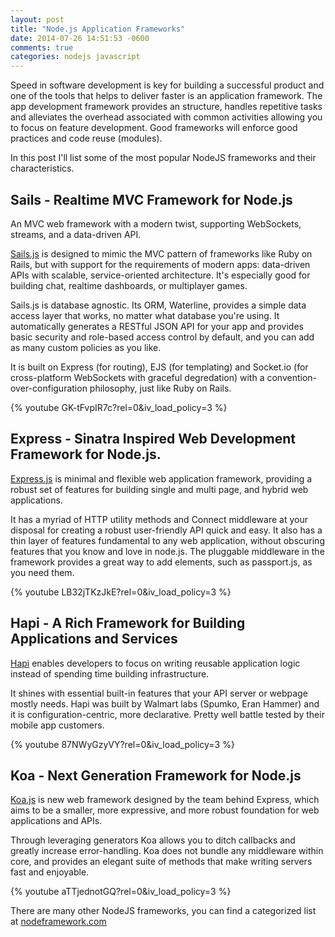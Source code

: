```yaml
---
layout: post
title: "Node.js Application Frameworks"
date: 2014-07-26 14:51:53 -0600
comments: true
categories: nodejs javascript 
---
```


Speed in software development is key for building a successful product and one of the tools that helps to deliver faster is an application framework. The app development framework provides an structure, handles repetitive tasks and alleviates the overhead associated with common activities allowing you to focus on feature development. Good frameworks will enforce good practices and code reuse (modules).

In this post I'll list some of the most popular NodeJS frameworks and their characteristics.


## Sails - Realtime MVC Framework for Node.js

An MVC web framework with a modern twist, supporting WebSockets, streams, and a data-driven API.

[Sails.js](http://sailsjs.org) is designed to mimic the MVC pattern of frameworks like Ruby on Rails, but with support for the requirements of modern apps: data-driven APIs with scalable, service-oriented architecture. It's especially good for building chat, realtime dashboards, or multiplayer games.

Sails.js is database agnostic. Its ORM, Waterline, provides a simple data access layer that works, no matter what database you're using. It automatically generates a RESTful JSON API for your app and provides basic security and role-based access control by default, and you can add as many custom policies as you like. 

It is built on Express (for routing), EJS (for templating) and Socket.io (for cross-platform WebSockets with graceful degredation) with a convention-over-configuration philosophy, just like Ruby on Rails.

{% youtube GK-tFvpIR7c?rel=0&iv_load_policy=3 %}


## Express - Sinatra Inspired Web Development Framework for Node.js.

[Express.js](http://expressjs.com) is minimal and flexible web application framework, providing a robust set of features for building single and multi page, and hybrid web applications.

It has a myriad of HTTP utility methods and Connect middleware at your disposal for creating a robust user-friendly API quick and easy. It also has a thin layer of features fundamental to any web application, without obscuring features that you know and love in node.js. The pluggable middleware in the framework provides a great way to add elements, such as passport.js, as you need them.

{% youtube LB32jTKzJkE?rel=0&iv_load_policy=3 %}


## Hapi - A Rich Framework for Building Applications and Services

[Hapi](http://hapijs.com/) enables developers to focus on writing reusable application logic instead of spending time building infrastructure.

It shines with essential built-in features that your API server or webpage mostly needs. Hapi was built by Walmart labs (Spumko, Eran Hammer) and it is configuration-centric, more declarative. Pretty well battle tested by their mobile app customers.

{% youtube 87NWyGzyVY?rel=0&iv_load_policy=3 %}


## Koa - Next Generation Framework for Node.js

[Koa.js](http://koajs.com) is new web framework designed by the team behind Express, which aims to be a smaller, more expressive, and more robust foundation for web applications and APIs.

Through leveraging generators Koa allows you to ditch callbacks and greatly increase error-handling. Koa does not bundle any middleware within core, and provides an elegant suite of methods that make writing servers fast and enjoyable.

{% youtube aTTjednotGQ?rel=0&iv_load_policy=3 %}


There are many other NodeJS frameworks, you can find a categorized list at [nodeframework.com](http://nodeframework.com/) 
